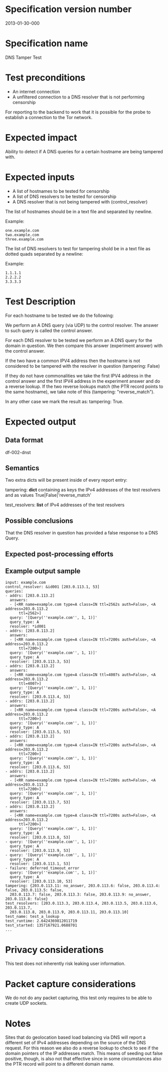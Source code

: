 # Specification version number

2013-01-30-000

# Specification name

DNS Tamper Test

# Test preconditions

  * An internet connection
  * A unfiltered connection to a DNS resolver that is not performing censorship

For reporting to the backend to work that it is possible for the probe to
establish a connection to the Tor network.

# Expected impact

Ability to detect if A DNS queries for a certain hostname are being tampered with.

# Expected inputs

  * A list of hostnames to be tested for censorship
  * A list of DNS resolvers to be tested for censorship
  * A DNS resolver that is not being tampered with (control_resolver)

The list of hostnames should be in a text file and separated by newline.

Example:

    one.example.com
    two.example.com
    three.example.com

The list of DNS resolvers to test for tampering shold be in a text file as
dotted quads separated by a newline:

Example:

    1.1.1.1
    2.2.2.2
    3.3.3.3

# Test Description

For each hostname to be tested we do the following:

We perform an A DNS query (via UDP) to the control resolver. The answer to such
query is called the control answer.

For each DNS resolver to be tested we perform an A DNS query for the domain in
question. We then compare this answer (experiment answer) with the control
answer.

If the two have a common IPV4 address then the hostname is not considered to be
tampered with the resolver in question (tampering: False)

If they do not have commonalities we take the first IPV4 address in the control
answer and the first IPV4 address in the experiment answer and do a reverse
lookup. If the two reverse lookups match (the PTR record points to the same
hostname), we take note of this (tampering: "reverse_match").

In any other case we mark the result as: tampering: True.

# Expected output

## Data format

df-002-dnst

## Semantics

Two extra dicts will be present inside of every report entry:

tampering:
  **dict** containing as keys the IPv4 addresses of the test resolvers
  and as values True|False|'reverse_match'

test_resolvers:
  **list** of IPv4 addresses of the test resolvers

## Possible conclusions

That the DNS resolver in question has provided a false response to a DNS Query.

## Expected post-processing efforts

## Example output sample

    input: example.com
    control_resolver: &id001 [203.0.113.1, 53]
    queries:
    - addrs: [203.0.113.2]
      answers:
      - [<RR name=example.com type=A class=IN ttl=2562s auth=False>, <A address=203.0.113.2
          ttl=2562>]
      query: '[Query(''example.com'', 1, 1)]'
      query_type: A
      resolver: *id001
    - addrs: [203.0.113.2]
      answers:
      - [<RR name=example.com type=A class=IN ttl=7200s auth=False>, <A address=203.0.113.2
          ttl=7200>]
      query: '[Query(''example.com'', 1, 1)]'
      query_type: A
      resolver: [203.0.113.3, 53]
    - addrs: [203.0.113.2]
      answers:
      - [<RR name=example.com type=A class=IN ttl=4007s auth=False>, <A address=203.0.113.2
          ttl=4007>]
      query: '[Query(''example.com'', 1, 1)]'
      query_type: A
      resolver: [203.0.113.4, 53]
    - addrs: [203.0.113.2]
      answers:
      - [<RR name=example.com type=A class=IN ttl=7200s auth=False>, <A address=203.0.113.2
          ttl=7200>]
      query: '[Query(''example.com'', 1, 1)]'
      query_type: A
      resolver: [203.0.113.5, 53]
    - addrs: [203.0.113.2]
      answers:
      - [<RR name=example.com type=A class=IN ttl=7200s auth=False>, <A address=203.0.113.2
          ttl=7200>]
      query: '[Query(''example.com'', 1, 1)]'
      query_type: A
      resolver: [203.0.113.6, 53]
    - addrs: [203.0.113.2]
      answers:
      - [<RR name=example.com type=A class=IN ttl=7200s auth=False>, <A address=203.0.113.2
          ttl=7200>]
      query: '[Query(''example.com'', 1, 1)]'
      query_type: A
      resolver: [203.0.113.7, 53]
    - addrs: [203.0.113.2]
      answers:
      - [<RR name=example.com type=A class=IN ttl=7200s auth=False>, <A address=203.0.113.2
          ttl=7200>]
      query: '[Query(''example.com'', 1, 1)]'
      query_type: A
      resolver: [203.0.113.8, 53]
    - query: '[Query(''example.com'', 1, 1)]'
      query_type: A
      resolver: [203.0.113.9, 53]
    - query: '[Query(''example.com'', 1, 1)]'
      query_type: A
      resolver: [203.0.113.1, 53]
    - failure: deferred_timeout_error
      query: '[Query(''example.com'', 1, 1)]'
      query_type: A
      resolver: [203.0.113.10, 53]
    tampering: {203.0.113.11: no_answer, 203.0.113.6: false, 203.0.113.4: false, 203.0.113.5: false,
      203.0.113.7: false, 203.0.113.3: false, 203.0.113.9: no_answer, 203.0.113.8: false}
    test_resolvers: [203.0.113.3, 203.0.113.4, 203.0.113.5, 203.0.113.6, 203.0.113.7,
      203.0.113.8, 203.0.113.9, 203.0.113.11, 203.0.113.10]
    test_name: test_a_lookup
    test_runtime: 2.6424369812011719
    test_started: 1357167921.0688701
    ...

# Privacy considerations

This test does not inherently risk leaking user information.

# Packet capture considerations

We do not do any packet capturing, this test only requires to be able to create
UDP sockets.

# Notes

Sites that do geolocation based load balancing via DNS will report a different
set of IPv4 addresses depending on the source of the DNS request. For this
reason we also do a reverse lookup to check to see if the domain pointers of
the IP addresses match.
This means of seeding out false positive, though, is also not that effective
since in some circumstances also the PTR record will point to a different
domain name.

